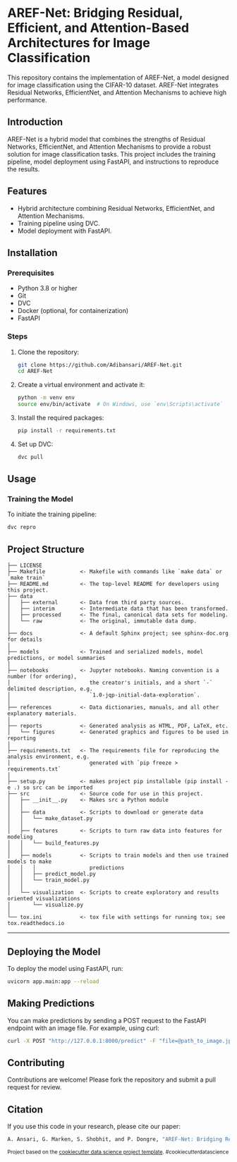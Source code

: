 # AREF-Net: Bridging Residual, Efficient, and Attention-Based Architectures for Image Classification

This repository contains the implementation of AREF-Net, a model designed for image classification using the CIFAR-10 dataset. AREF-Net integrates Residual Networks, EfficientNet, and Attention Mechanisms to achieve high performance.

## Introduction

AREF-Net is a hybrid model that combines the strengths of Residual Networks, EfficientNet, and Attention Mechanisms to provide a robust solution for image classification tasks. This project includes the training pipeline, model deployment using FastAPI, and instructions to reproduce the results.

## Features

- Hybrid architecture combining Residual Networks, EfficientNet, and Attention Mechanisms.
- Training pipeline using DVC.
- Model deployment with FastAPI.
## Installation

### Prerequisites

- Python 3.8 or higher
- Git
- DVC
- Docker (optional, for containerization)
- FastAPI

### Steps

1. Clone the repository:

    ```bash
    git clone https://github.com/Adibansari/AREF-Net.git
    cd AREF-Net
    ```

2. Create a virtual environment and activate it:

    ```bash
    python -m venv env
    source env/bin/activate  # On Windows, use `env\Scripts\activate`
    ```

3. Install the required packages:

    ```bash
    pip install -r requirements.txt
    ```

4. Set up DVC:

    ```bash
    dvc pull
    ```

## Usage

### Training the Model

To initiate the training pipeline:

```bash
dvc repro
```
Project Structure
------------

    ├── LICENSE
    ├── Makefile           <- Makefile with commands like `make data` or `make train`
    ├── README.md          <- The top-level README for developers using this project.
    ├── data
    │   ├── external       <- Data from third party sources.
    │   ├── interim        <- Intermediate data that has been transformed.
    │   ├── processed      <- The final, canonical data sets for modeling.
    │   └── raw            <- The original, immutable data dump.
    │
    ├── docs               <- A default Sphinx project; see sphinx-doc.org for details
    │
    ├── models             <- Trained and serialized models, model predictions, or model summaries
    │
    ├── notebooks          <- Jupyter notebooks. Naming convention is a number (for ordering),
    │                         the creator's initials, and a short `-` delimited description, e.g.
    │                         `1.0-jqp-initial-data-exploration`.
    │
    ├── references         <- Data dictionaries, manuals, and all other explanatory materials.
    │
    ├── reports            <- Generated analysis as HTML, PDF, LaTeX, etc.
    │   └── figures        <- Generated graphics and figures to be used in reporting
    │
    ├── requirements.txt   <- The requirements file for reproducing the analysis environment, e.g.
    │                         generated with `pip freeze > requirements.txt`
    │
    ├── setup.py           <- makes project pip installable (pip install -e .) so src can be imported
    ├── src                <- Source code for use in this project.
    │   ├── __init__.py    <- Makes src a Python module
    │   │
    │   ├── data           <- Scripts to download or generate data
    │   │   └── make_dataset.py
    │   │
    │   ├── features       <- Scripts to turn raw data into features for modeling
    │   │   └── build_features.py
    │   │
    │   ├── models         <- Scripts to train models and then use trained models to make
    │   │   │                 predictions
    │   │   ├── predict_model.py
    │   │   └── train_model.py
    │   │
    │   └── visualization  <- Scripts to create exploratory and results oriented visualizations
    │       └── visualize.py
    │
    └── tox.ini            <- tox file with settings for running tox; see tox.readthedocs.io


--------

## Deploying the Model
To deploy the model using FastAPI, run:
```bash
uvicorn app.main:app --reload
```
## Making Predictions
You can make predictions by sending a POST request to the FastAPI endpoint with an image file. For example, using curl:
```bash
curl -X POST "http://127.0.0.1:8000/predict" -F "file=@path_to_image.jpg"

```
## Contributing
Contributions are welcome! Please fork the repository and submit a pull request for review.
## Citation
If you use this code in your research, please cite our paper:
```bash
A. Ansari, G. Marken, S. Shobhit, and P. Dongre, "AREF-Net: Bridging Residual, Efficient, and Attention-Based Architectures for Image Classification," in 2023 International Conference on Advanced Computing & Communication Technologies (ICACCTech), Banur, India, 2023, pp. 450-456. doi: 10.1109/ICACCTech61146.2023.00080.
```
<p><small>Project based on the <a target="_blank" href="https://drivendata.github.io/cookiecutter-data-science/">cookiecutter data science project template</a>. #cookiecutterdatascience</small></p>
